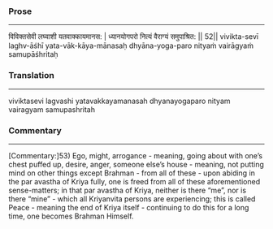 ### Prose 
 --- 
विविक्तसेवी लघ्वाशी यतवाक्कायमानस: |
ध्यानयोगपरो नित्यं वैराग्यं समुपाश्रित: || 52||
vivikta-sevī laghv-āśhī yata-vāk-kāya-mānasaḥ
dhyāna-yoga-paro nityaṁ vairāgyaṁ samupāśhritaḥ

### Translation 
 --- 
viviktasevi lagvashi yatavakkayamanasah dhyanayogaparo nityam vairagyam samupashritah

### Commentary 
 --- 
[Commentary:]53) Ego, might, arrogance - meaning, going about with one’s chest puffed up, desire, anger, someone else’s house - meaning, not putting mind on other things except Brahman - from all of these - upon abiding in the par avastha of Kriya fully, one is freed from all of these aforementioned sense-matters; in that par avastha of Kriya, neither is there “me”, nor is there “mine” - which all Kriyanvita persons are experiencing; this is called Peace - meaning the end of Kriya itself - continuing to do this for a long time, one becomes Brahman Himself.